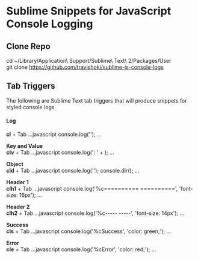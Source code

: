 # Sublime Snippets for JavaScript Console Logging

## Clone Repo
cd ~/Library/Application\ Support/Sublime\ Text\ 2/Packages/User<br />
git clone https://github.com/travishoki/sublime-js-console-logs

## Tab Triggers
The following are Sublime Text tab triggers that will produce snippets for styled console logs

#### Log
**cl** + Tab
...javascript
console.log('');
...

**Key and Value**<br />
**clv** + Tab
...javascript
console.log(': ' + );
...

**Object**<br />
**cld** + Tab
...javascript
console.log('');
console.dir();
...

**Header 1**<br />
**clh1** + Tab
...javascript
console.log('%c==========  ==========', 'font-size: 16px');
...

**Header 2**<br />
**clh2** + Tab
...javascript
console.log('%c-----  -----', 'font-size: 14px');
...

**Success**<br />
**cls** + Tab
...javascript
console.log('%cSuccess', 'color: green;');
...

**Error**<br />
**cle** + Tab
...javascript
console.log('%cError', 'color: red;');
...